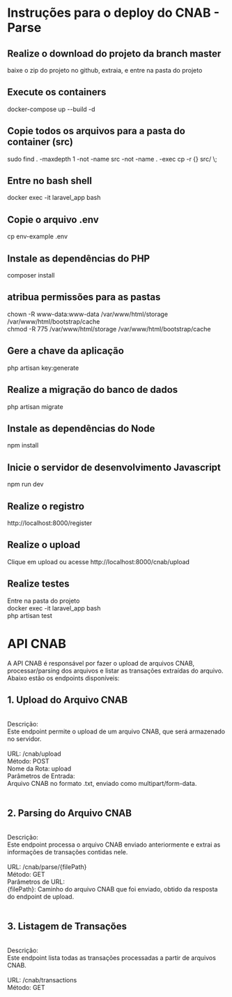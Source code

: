 # <h1>Instruções para o deploy do CNAB - Parse</h1>

<h2>Realize o download do projeto da branch master</h2>
baixe o zip do projeto no github, extraia, e entre na pasta do projeto

<h2>Execute os containers</h2>
docker-compose up --build -d

<h2>Copie todos os arquivos para a pasta do container (src)</h2>
sudo find . -maxdepth 1 -not -name src -not -name . -exec cp -r {} src/ \;

<h2>Entre no bash shell</h2>
docker exec -it laravel_app bash

<h2>Copie o arquivo .env</h2>
cp env-example .env

<h2>Instale as dependências do PHP</h2>
composer install

<h2>atribua permissões para as pastas</h2>
chown -R www-data:www-data /var/www/html/storage /var/www/html/bootstrap/cache<br>
chmod -R 775 /var/www/html/storage /var/www/html/bootstrap/cache

<h2>Gere a chave da aplicação</h2>
php artisan key:generate

<h2>Realize a migração do banco de dados</h2>
php artisan migrate

<h2>Instale as dependências do Node</h2>
npm install

<h2>Inicie o servidor de desenvolvimento Javascript</h2>
npm run dev

<h2>Realize o registro</h2>
http://localhost:8000/register

<h2>Realize o upload</h2>
Clique em upload ou acesse http://localhost:8000/cnab/upload

<h2>Realize testes</h2>
Entre na pasta do projeto<br>
docker exec -it laravel_app bash<br>
php artisan test

<h1>API CNAB</h1>
A API CNAB é responsável por fazer o upload de arquivos CNAB, processar/parsing dos arquivos e listar as transações extraídas do arquivo. Abaixo estão os endpoints disponíveis:

<h2>1. Upload do Arquivo CNAB</h2><br>
Descrição:<br>
Este endpoint permite o upload de um arquivo CNAB, que será armazenado no servidor.<br>
<br>
URL: /cnab/upload<br>
Método: POST<br>
Nome da Rota: upload<br>
Parâmetros de Entrada:<br>
Arquivo CNAB no formato .txt, enviado como multipart/form-data.<br>
<br>
<h2>2. Parsing do Arquivo CNAB</h2><br>
Descrição:<br>
Este endpoint processa o arquivo CNAB enviado anteriormente e extrai as informações de transações contidas nele.<br>
<br>
URL: /cnab/parse/{filePath}<br>
Método: GET<br>
Parâmetros de URL:<br>
{filePath}: Caminho do arquivo CNAB que foi enviado, obtido da resposta do endpoint de upload.<br>
<br>
<h2>3. Listagem de Transações</h2><br>
Descrição:<br>
Este endpoint lista todas as transações processadas a partir de arquivos CNAB.<br>
<br>
URL: /cnab/transactions<br>
Método: GET

